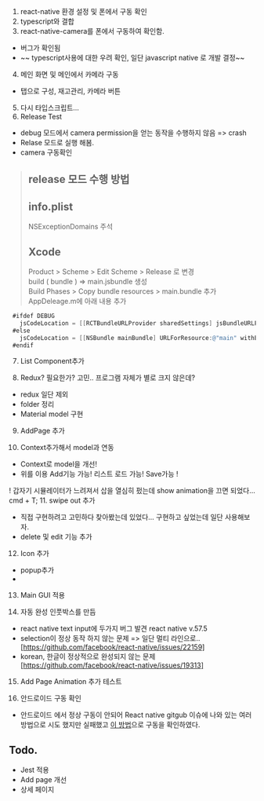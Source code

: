 1. react-native 환경 설정 및 폰에서 구동 확인
2. typescript와 결합
3. react-native-camera를 폰에서 구동하여 확인함.
 - 버그가 확인됨
 - ~~ typescript사용에 대한 우려 확인, 일단 javascript native 로 개발 결정~~
4. 메인 화면 및 메인에서 카메라 구동 
 - 탭으로 구성, 재고관리, 카메라 버튼
5. 다시 타입스크립트...
6. Release Test
 - debug 모드에서 camera permission을 얻는 동작을 수행하지 않음 => crash 
 - Relase 모드로 실행 해봄. 
 - camera 구동확인 
>## release 모드 수행 방법 
> ## info.plist  
>  NSExceptionDomains 주석
> ## Xcode 
> Product > Scheme > Edit Scheme > Release 로 변경  
> build ( bundle ) => main.jsbundle 생성  
> Build Phases > Copy bundle resources > main.bundle 추가
> AppDeleage.m에 아래 내용 추가  
 ```objective-c
  #ifdef DEBUG
    jsCodeLocation = [[RCTBundleURLProvider sharedSettings] jsBundleURLForBundleRoot:@"index" fallbackResource:nil];
  #else
    jsCodeLocation = [[NSBundle mainBundle] URLForResource:@"main" withExtension:@"jsbundle"];
  #endif
```
7. List Component추가 

8. Redux? 필요한가? 고민.. 프로그램 자체가 별로 크지 않은데?
 - redux 일단 제외
 - folder 정리
 - Material model 구현

 9. AddPage 추가 

 10. Context추가해서 model과 연동
   - Context로 model을 개선! 
   - 위를 이용 Add기능 가능! 리스트 로드 가능! Save가능 ! 
  

!  갑자기 시뮬레이터가 느려져서 삽을 열심히 펐는데 show animation을 끄면 되었다... cmd + T;
11. swipe out 추가 
 - 직접 구현하려고 고민하다 찾아봤는데 있었다... 구현하고 싶었는데 일단 사용해보자.
 - delete 및 edit 기능 추가

12. Icon 추가
 - popup추가 
 - 

13. Main GUI 적용

14. 자동 완성 인풋박스를 만듬
 - react native text input에 두가지 버그 발견  react native v.57.5
 - selection이 정상 동작 하지 않는 문제 => 일단 멀티 라인으로.. [https://github.com/facebook/react-native/issues/22159]
 - korean, 한글이 정상적으로 완성되지 않는 문제 [https://github.com/facebook/react-native/issues/19313]

15. Add Page Animation 추가 테스트

16. 안드로이드 구동 확인 
 - 안드로이드 에서 정상 구동이 안되어 React native gitgub 이슈에 나와 있는 여러 방법으로 시도 했지만 실패했고 
 [이 방법](https://github.com/facebook/react-native/issues/22033)으로 구동을 확인하였다.

 ## Todo.
 - Jest 적용 
 - Add page 개선
 - 상세 페이지
 